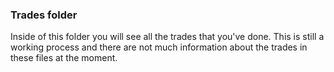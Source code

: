### Trades folder
Inside of this folder you will see all the trades that you've done. This is still a working process and there are not much information about the trades in these files at the moment.